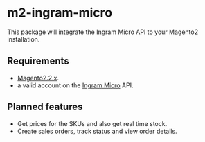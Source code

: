 # m2-ingram-micro
This package will integrate the Ingram Micro API to your Magento2 installation.

## Requirements
- [Magento2.2.x](http://devdocs.magento.com/guides/v2.2/install-gde/bk-install-guide.html).
- a valid account on the [Ingram Micro](https://developer.ingrammicro.com/#/home/login) API.

## Planned features
- Get prices for the SKUs and also get real time stock.
- Create sales orders, track status and view order details. 
